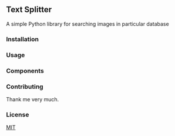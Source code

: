 ## Text Splitter

A simple Python library for searching images in particular database

### Installation


### Usage


### Components


### Contributing

Thank me very much. 

### License

[MIT](https://choosealicense.com/licenses/mit/)
